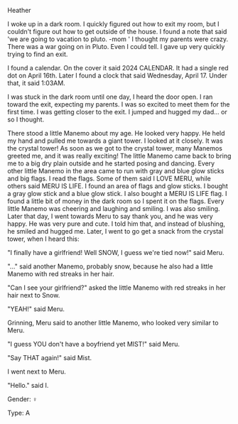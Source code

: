 Heather

I woke up in a dark room. I quickly figured out how to exit my room, but I couldn't figure out how to get outside of the house. I found a note that said 'we are going to vacation to pluto. -mom ' I thought my parents were crazy. There was a war going on in Pluto. Even I could tell. I gave up very quickly trying to find an exit. 

I found a calendar. On the cover it said 2024 CALENDAR. It had a single red dot on April 16th. Later I found a clock that said Wednesday, April 17. Under that, it said 1:03AM.

I was stuck in the dark room until one day, I heard the door open. I ran toward the exit, expecting my parents. I was so excited to meet them for the first time. I was getting closer to the exit. I jumped and hugged my dad... or so I thought. 

There stood a little Manemo about my age. He looked very happy. He held my hand and pulled me towards a giant tower. I looked at it closely. It was the crystal tower! As soon as we got to the crystal tower, many Manemos greeted me, and it was really exciting! The little Manemo came back to bring me to a big dry plain outside and he started posing and dancing. Every other little Manemo in the area came to run with gray and blue glow sticks and big flags. I read the flags. Some of them said I LOVE MERU, while others said MERU IS LIFE. I found an area of flags and glow sticks. I bought a gray glow stick and a blue glow stick. I also bought a MERU IS LIFE flag. I found a little bit of money in the dark room so I spent it on the flags. Every little Manemo was cheering and laughing and smiling. I was also smiling. Later that day, I went towards Meru to say thank you, and he was very happy. He was very pure and cute. I told him that, and instead of blushing, he smiled and hugged me. Later, I went to go get a snack from the crystal tower, when I heard this:

"I finally have a girlfriend! Well SNOW, I guess we're tied now!" said Meru.

"..." said another Manemo, probably snow, because he also had a little Manemo with red streaks in her hair.

"Can I see your girlfriend?" asked the little Manemo with red streaks in her hair next to Snow.

"YEAH!" said Meru. 

Grinning, Meru said to another little Manemo, who looked very similar to Meru.

"I guess YOU don't have a boyfriend yet MIST!" said Meru.

"Say THAT again!" said Mist.

I went next to Meru. 

"Hello." said I.

Gender: ♀

Type: A
